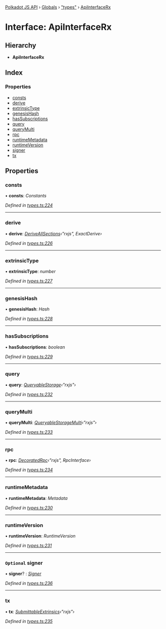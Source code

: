 [Polkadot JS API](../README.md) › [Globals](../globals.md) › ["types"](../modules/_types_.md) › [ApiInterfaceRx](_types_.apiinterfacerx.md)

# Interface: ApiInterfaceRx

## Hierarchy

* **ApiInterfaceRx**

## Index

### Properties

* [consts](_types_.apiinterfacerx.md#consts)
* [derive](_types_.apiinterfacerx.md#derive)
* [extrinsicType](_types_.apiinterfacerx.md#extrinsictype)
* [genesisHash](_types_.apiinterfacerx.md#genesishash)
* [hasSubscriptions](_types_.apiinterfacerx.md#hassubscriptions)
* [query](_types_.apiinterfacerx.md#query)
* [queryMulti](_types_.apiinterfacerx.md#querymulti)
* [rpc](_types_.apiinterfacerx.md#rpc)
* [runtimeMetadata](_types_.apiinterfacerx.md#runtimemetadata)
* [runtimeVersion](_types_.apiinterfacerx.md#runtimeversion)
* [signer](_types_.apiinterfacerx.md#optional-signer)
* [tx](_types_.apiinterfacerx.md#tx)

## Properties

###  consts

• **consts**: *Constants*

*Defined in [types.ts:224](https://github.com/polkadot-js/api/blob/74e20864a6/packages/api/src/types.ts#L224)*

___

###  derive

• **derive**: *[DeriveAllSections](../modules/_util_decorate_.md#deriveallsections)‹"rxjs", ExactDerive›*

*Defined in [types.ts:226](https://github.com/polkadot-js/api/blob/74e20864a6/packages/api/src/types.ts#L226)*

___

###  extrinsicType

• **extrinsicType**: *number*

*Defined in [types.ts:227](https://github.com/polkadot-js/api/blob/74e20864a6/packages/api/src/types.ts#L227)*

___

###  genesisHash

• **genesisHash**: *Hash*

*Defined in [types.ts:228](https://github.com/polkadot-js/api/blob/74e20864a6/packages/api/src/types.ts#L228)*

___

###  hasSubscriptions

• **hasSubscriptions**: *boolean*

*Defined in [types.ts:229](https://github.com/polkadot-js/api/blob/74e20864a6/packages/api/src/types.ts#L229)*

___

###  query

• **query**: *[QueryableStorage](_types_.queryablestorage.md)‹"rxjs"›*

*Defined in [types.ts:232](https://github.com/polkadot-js/api/blob/74e20864a6/packages/api/src/types.ts#L232)*

___

###  queryMulti

• **queryMulti**: *[QueryableStorageMulti](../modules/_types_.md#queryablestoragemulti)‹"rxjs"›*

*Defined in [types.ts:233](https://github.com/polkadot-js/api/blob/74e20864a6/packages/api/src/types.ts#L233)*

___

###  rpc

• **rpc**: *[DecoratedRpc](../modules/_types_.md#decoratedrpc)‹"rxjs", RpcInterface›*

*Defined in [types.ts:234](https://github.com/polkadot-js/api/blob/74e20864a6/packages/api/src/types.ts#L234)*

___

###  runtimeMetadata

• **runtimeMetadata**: *Metadata*

*Defined in [types.ts:230](https://github.com/polkadot-js/api/blob/74e20864a6/packages/api/src/types.ts#L230)*

___

###  runtimeVersion

• **runtimeVersion**: *RuntimeVersion*

*Defined in [types.ts:231](https://github.com/polkadot-js/api/blob/74e20864a6/packages/api/src/types.ts#L231)*

___

### `Optional` signer

• **signer**? : *[Signer](_types_.signer.md)*

*Defined in [types.ts:236](https://github.com/polkadot-js/api/blob/74e20864a6/packages/api/src/types.ts#L236)*

___

###  tx

• **tx**: *[SubmittableExtrinsics](_types_.submittableextrinsics.md)‹"rxjs"›*

*Defined in [types.ts:235](https://github.com/polkadot-js/api/blob/74e20864a6/packages/api/src/types.ts#L235)*
